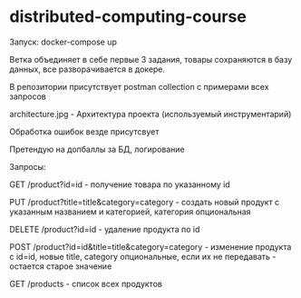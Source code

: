 # distributed-computing-course
Запуск: docker-compose up

Ветка объединяет в себе первые 3 задания, товары сохраняются в базу данных, все разворачивается в докере.

В репозитории присутствует postman collection с примерами всех запросов

architecture.jpg - Архитектура проекта (используемый инструментарий)

Обработка ошибок везде присутсвует

Претендую на допбаллы за БД, логирование

Запросы:

GET /product?id=id - получение товара по указанному id

PUT /product?title=title&category=category - создать новый продукт с указанным названием и категорией, категория опциональная

DELETE /product?id=id - удаление продукта по id

POST /product?id=id&title=title&category=category - изменение продукта с id=id, новые title, category опциональные, если их не передавать - остается старое значение

GET /products - список всех продуктов


